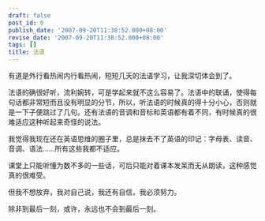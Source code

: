 ```yaml
---
draft: false
post_id: 0
publish_date: '2007-09-20T11:38:52.000+08:00'
revise_date: '2007-09-20T11:38:52.000+08:00'
tags: []
title: 法语
---
```


有道是外行看热闹内行看热闹，短短几天的法语学习，让我深切体会到了。

法语的确很好听，流利婉转，可是学起来就不这么容易了。法语中的联诵，使得每句话都非常短而且没有明显的分节，所以，听法语的时候真的得十分小心，否则就是一下子便跳过了几句。还有法语的音调和音标和英语都有着不同，有时候真的很难适应这种听起来奇怪的说法。

我觉得我现在还在英语思维的圈子里，总是抹去不了英语的印记：字母表、读音、音调、语法……所有这些我都不适应。

课堂上只能听懂为数不多的一些话，可后只能对着课本发呆而无从朗读，这种感觉真的很难受。

但我不想放弃，我对自己说，我还有自信，我必须努力。

除非到最后一刻，或许，永远也不会到最后一刻。
